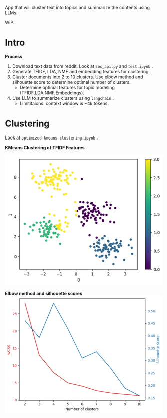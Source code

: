 App that will cluster text into topics and summarize the contents using LLMs.

WIP.

# Intro
**Process**

1. Download text data from reddit. Look at `soc_api.py` and `test.ipynb` .
2. Generate TFIDF, LDA, NMF and embedding features for clustering.
3. Cluster documents into 2 to 10 clusters. Use elbow method and silhouette score to determine optimal number of clusters.
    - Determine optimal features for topic modeling (TFIDF,LDA,NMF,Embeddings).
4. Use LLM to summarize clusters using `langchain` .
    - Limititaions: context window is ~4k tokens.

# Clustering

Look at `optimized-kmeans-clustering.ipynb` .

**KMeans Clustering of TFIDF Features**

![image](./kmeans-clusters.png)

**Elbow method and silhouette scores**
![image](./scores.png)